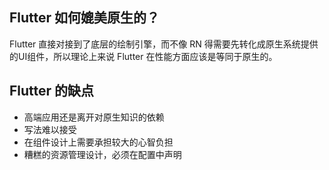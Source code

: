 ## Flutter 如何媲美原生的？

Flutter 直接对接到了底层的绘制引擎，而不像 RN 得需要先转化成原生系统提供的UI组件，所以理论上来说 Flutter 在性能方面应该是等同于原生的。

## Flutter 的缺点

- 高端应用还是离开对原生知识的依赖
- 写法难以接受
- 在组件设计上需要承担较大的心智负担
- 糟糕的资源管理设计，必须在配置中声明

